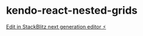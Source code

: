 # kendo-react-nested-grids

[Edit in StackBlitz next generation editor ⚡️](https://stackblitz.com/~/github.com/bigandy/kendo-react-nested-grids)